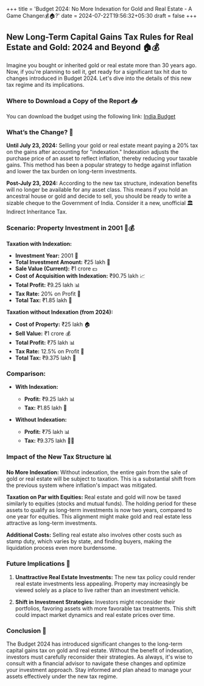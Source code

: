 +++
title = 'Budget 2024: No More Indexation for Gold and Real Estate - A Game Changer💰🏠?'
date = 2024-07-22T19:56:32+05:30
draft = false
+++

## New Long-Term Capital Gains Tax Rules for Real Estate and Gold: 2024 and Beyond 🏠💰

Imagine you bought or inherited gold or real estate more than 30 years ago. Now, if you're planning to sell it, get ready for a significant tax hit due to changes introduced in Budget 2024. Let's dive into the details of this new tax regime and its implications.

### Where to Download a Copy of the Report 📥

You can download the budget using the following link: [India Budget](https://www.indiabudget.gov.in/index.php)

### What’s the Change? 📝

**Until July 23, 2024:** Selling your gold or real estate meant paying a 20% tax on the gains after accounting for "indexation." Indexation adjusts the purchase price of an asset to reflect inflation, thereby reducing your taxable gains. This method has been a popular strategy to hedge against inflation and lower the tax burden on long-term investments.

**Post-July 23, 2024:** According to the new tax structure, indexation benefits will no longer be available for any asset class. This means if you hold an ancestral house or gold and decide to sell, you should be ready to write a sizable cheque to the Government of India. Consider it a new, unofficial 🏛️ Indirect Inheritance Tax.


### Scenario: Property Investment in 2001 🏡💰

**Taxation with Indexation:**

- **Investment Year:** 2001 📅
- **Total Investment Amount:** ₹25 lakh 💸
- **Sale Value (Current):** ₹1 crore 💵
- **Cost of Acquisition with Indexation:** ₹90.75 lakh 📈
- **Total Profit:** ₹9.25 lakh 📊
- **Tax Rate:** 20% on Profit 💸
- **Total Tax:** ₹1.85 lakh 💸


**Taxation without Indexation (from 2024):**

- **Cost of Property:** ₹25 lakh 🏠
- **Sell Value:** ₹1 crore 💰
- **Total Profit:** ₹75 lakh 📊
- **Tax Rate:** 12.5% on Profit 💸
- **Total Tax:** ₹9.375 lakh 💸

### Comparison:

- **With Indexation:**
  - **Profit:** ₹9.25 lakh 📊
  - **Tax:** ₹1.85 lakh 💸

- **Without Indexation:**
  - **Profit:** ₹75 lakh 📊
  - **Tax:** ₹9.375 lakh 💸😞

### Impact of the New Tax Structure 📊

**No More Indexation:** Without indexation, the entire gain from the sale of gold or real estate will be subject to taxation. This is a substantial shift from the previous system where inflation's impact was mitigated.

**Taxation on Par with Equities:** Real estate and gold will now be taxed similarly to equities (stocks and mutual funds). The holding period for these assets to qualify as long-term investments is now two years, compared to one year for equities. This alignment might make gold and real estate less attractive as long-term investments.

**Additional Costs:** Selling real estate also involves other costs such as stamp duty, which varies by state, and finding buyers, making the liquidation process even more burdensome.

### Future Implications 🔮

1. **Unattractive Real Estate Investments:** The new tax policy could render real estate investments less appealing. Property may increasingly be viewed solely as a place to live rather than an investment vehicle.

2. **Shift in Investment Strategies:** Investors might reconsider their portfolios, favoring assets with more favorable tax treatments. This shift could impact market dynamics and real estate prices over time.

### Conclusion 🏁

The Budget 2024 has introduced significant changes to the long-term capital gains tax on gold and real estate. Without the benefit of indexation, investors must carefully reconsider their strategies. As always, it's wise to consult with a financial advisor to navigate these changes and optimize your investment approach. Stay informed and plan ahead to manage your assets effectively under the new tax regime.